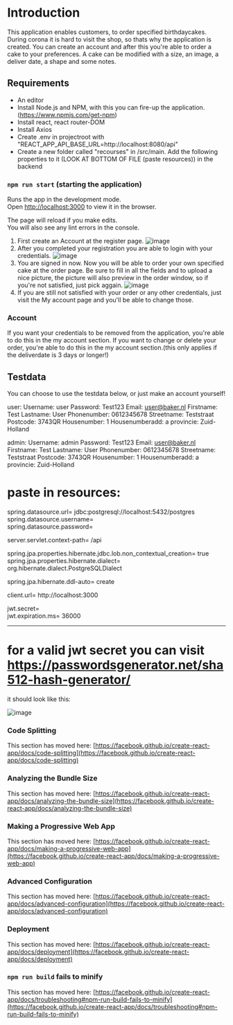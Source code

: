 # Introduction
This application enables customers, to order specified birthdaycakes. During corona it is hard to visit the shop, so thats why the application is created. You can create an account and after this you're able to order a cake to your preferences. A cake can be modified with a size, an image, a deliver date, a shape and some notes.

## Requirements

- An editor
- Install Node.js and NPM, with this you can fire-up the application. (https://www.npmjs.com/get-npm)
- Install react, react router-DOM
- Install Axios
- Create .env in projectroot with "REACT_APP_API_BASE_URL=http://localhost:8080/api"
- Create a new folder called "recourses" in /src/main. Add the following properties  to it (LOOK AT BOTTOM OF FILE (paste resources)) in the backend
### `npm run start` (starting the application)

Runs the app in the development mode.\
Open [http://localhost:3000](http://localhost:3000) to view it in the browser.

The page will reload if you make edits.\
You will also see any lint errors in the console.


1. First create an Account at the register page.
![image](https://user-images.githubusercontent.com/75301702/119733115-5b7a6400-be79-11eb-9104-528727b39f9f.png)
2. After you completed your registration you are able to login with your credentials.
![image](https://user-images.githubusercontent.com/75301702/119733307-a005ff80-be79-11eb-8f79-d5c606ccb22b.png)
3. You are signed in now. Now you will be able to order your own specified cake at the order page. Be sure to fill in all the fields and to upload a nice picture, the picture will also preview in the order window, so if you're not satisfied, just pick aggain.
![image](https://user-images.githubusercontent.com/75301702/119733563-04c15a00-be7a-11eb-921a-938f7c281e0e.png)
4. If you are still not satisfied with your order or any other credentials, just visit the My account page and you'll be able to change those.


### Account

If you want your credentials to be removed from the application, you're able to do this in the my account section.
If you want to change or delete your order, you're able to do this in the my account section.(this only applies if the deliverdate is 3 days or longer!)

## Testdata
You can choose to use the testdata below, or just make an account yourself!

user:
Username: user
Password: Test123
Email: user@baker.nl
Firstname: Test
Lastname: User
Phonenumber: 0612345678
Streetname: Teststraat
Postcode: 3743QR
Housenumber: 1
Housenumberadd: a
provincie: Zuid-Holland

admin:
Username: admin
Password: Test123
Email: user@baker.nl
Firstname: Test
Lastname: User
Phonenumber: 0612345678
Streetname: Teststraat
Postcode: 3743QR
Housenumber: 1
Housenumberadd: a
provincie: Zuid-Holland

# paste in resources:

spring.datasource.url= jdbc:postgresql://localhost:5432/postgres <br>
spring.datasource.username= <postgresql username> <br>
spring.datasource.password= <postgresql password> <br>

server.servlet.context-path= /api <br>

spring.jpa.properties.hibernate.jdbc.lob.non_contextual_creation= true <br>
spring.jpa.properties.hibernate.dialect= org.hibernate.dialect.PostgreSQLDialect <br>


spring.jpa.hibernate.ddl-auto= create <br>

client.url= http://localhost:3000 <br>

jwt.secret= <a SHA512 string> <br>
jwt.expiration.ms= 36000 <br>

  --------------------------------------------------------------------------------------
  # for a valid jwt secret you can visit https://passwordsgenerator.net/sha512-hash-generator/
 
  
  it should look like this: 
  
  ![image](https://user-images.githubusercontent.com/75301702/120120779-e45a0e00-c19f-11eb-90db-31739e4f18fe.png)



### Code Splitting

This section has moved here: [https://facebook.github.io/create-react-app/docs/code-splitting](https://facebook.github.io/create-react-app/docs/code-splitting)

### Analyzing the Bundle Size

This section has moved here: [https://facebook.github.io/create-react-app/docs/analyzing-the-bundle-size](https://facebook.github.io/create-react-app/docs/analyzing-the-bundle-size)

### Making a Progressive Web App

This section has moved here: [https://facebook.github.io/create-react-app/docs/making-a-progressive-web-app](https://facebook.github.io/create-react-app/docs/making-a-progressive-web-app)

### Advanced Configuration

This section has moved here: [https://facebook.github.io/create-react-app/docs/advanced-configuration](https://facebook.github.io/create-react-app/docs/advanced-configuration)

### Deployment

This section has moved here: [https://facebook.github.io/create-react-app/docs/deployment](https://facebook.github.io/create-react-app/docs/deployment)

### `npm run build` fails to minify

This section has moved here: [https://facebook.github.io/create-react-app/docs/troubleshooting#npm-run-build-fails-to-minify](https://facebook.github.io/create-react-app/docs/troubleshooting#npm-run-build-fails-to-minify)
